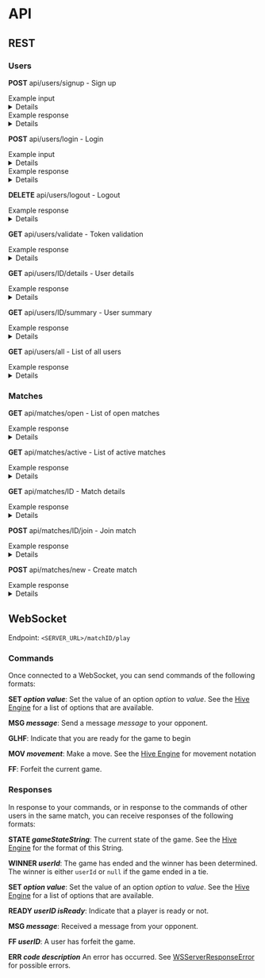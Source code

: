 # API

## REST

### Users

**POST** api/users/signup - Sign up

<summary>Example input</summary>
<details>
```
{
	"email": "example@mail.com",
	"password": "password",
	"verifyPassword": "password",
	"displayName": "chosenUsername"
}
```
</details>

<summary>Example response</summary>
<details>
```
{
	"id": "SomeUserID",
	"email": "example@mail.com",
	"displayName": "chosenUsername",
	"avatarUrl": null,
	"token": "SomeAccessToken"
}
```
</details>

**POST** api/users/login - Login

<summary>Example input</summary>
<details>
```
{
	"email": "email@mail.com",
	"password": "password"
}
```
</details>

<summary>Example response</summary>
<details>
```
{
	"id": "SomeTokenID",
	"userId": "SomeUserID",
	"token": "SomeAccessToken"
}
```
</details>

**DELETE** api/users/logout - Logout

<summary>Example response</summary>
<details>
`OK`
</details>

**GET** api/users/validate - Token validation

<summary>Example response</summary>
<details>
{
	"userId": "SomeUserID",
	"token": "SomeAccessToken"
}
</details>

**GET** api/users/ID/details - User details

<summary>Example response</summary>
<details>
```
{
	"id": "SomeUserID",
	"displayName": "chosenUsername",
	"elo": 1000.0,
	"avatarUrl": "https://example.com/image.png",
	"activeMatches": [
	],
	"pastMatches": [
	]
}
```
</details>

**GET** api/users/ID/summary - User summary

<summary>Example response</summary>
<details>
```
{
	"id": "SomeUserID",
	"displayName": "chosenUsername",
	"elo": 1000.0,
	"avatarUrl": "https://example.com/image.png",
}
```
</details>

**GET** api/users/all - List of all users

<summary>Example response</summary>
<details>
```
[
	{
		"id": "SomeUserID",
		"displayName": "chosenUsername",
		"elo": 1000.0,
		"avatarUrl": "https://example.com/image.png",
	},
	{
		"id": "SomeUserID2",
		"displayName": "chosenUsername2",
		"elo": 1000.0,
		"avatarUrl": "https://example.com/image.png",
	}
]
```
</details>

### Matches

**GET** api/matches/open - List of open matches

<summary>Example response</summary>
<details>
```
[
]
```
</details>

**GET** api/matches/active - List of active matches

<summary>Example response</summary>
<details>
```
[
]
```
</details>

**GET** api/matches/ID - Match details

<summary>Example response</summary>
<details>
```
{
	"id": "SomeMatchID",
	"hostElo": 1000.0,
	"opponentElo": 1000.0,
	"hostIsWhite": false,
	"options": "LadyBug;Mosquito;NoFirstMoveQueen",
	"createdAt": "2020-03-30T00:00:00.000Z"
	"duration": null,
	"status": "notStarted",
	"isAsyncPlay": false,
	"isComplete": false,
	"host": {
		"id": "SomeUserID",
		"displayName": "chosenUsername",
		"elo": 1000.0,
		"avatarUrl": "https://example.com/image.png",
	},
	"opponent": {
		"id": "SomeUserID2",
		"displayName": "chosenUsername2",
		"elo": 1000.0,
		"avatarUrl": "https://example.com/image.png",
	},
	"winner": null,
	"moves": [
		{
			"id": "SomeMovementID",
			"notation": "wQ",
			"ordinal": 1
		},
		{
			"id": "SomeMovementID2",
			"notation": "bQ -wQ",
			"ordinal": 2
		}
	],
}
```
</details>

**POST** api/matches/ID/join - Join match

<summary>Example response</summary>
<details>
```
{
	"id": "SomeMatchID",
	"hostElo": 1000.0,
	"opponentElo": 1000.0,
	"hostIsWhite": false,
	"options": "LadyBug;Mosquito;NoFirstMoveQueen",
	"createdAt": "2020-03-30T00:00:00.000Z"
	"duration": null,
	"status": "notStarted",
	"isAsyncPlay": false,
	"isComplete": false,
	"host": {
		"id": "SomeUserID",
		"displayName": "chosenUsername",
		"elo": 1000.0,
		"avatarUrl": "https://example.com/image.png",
	},
	"opponent": {
		"id": "SomeUserID2",
		"displayName": "chosenUsername2",
		"elo": 1000.0,
		"avatarUrl": "https://example.com/image.png",
	},
	"winner": null,
	"moves": [],
}
```
</details>

**POST** api/matches/new - Create match

<summary>Example response</summary>
<details>
```
{
	"id": "SomeMatchID",
	"hostElo": 1000.0,
	"opponentElo": null,
	"hostIsWhite": false,
	"options": "LadyBug;Mosquito;NoFirstMoveQueen",
	"createdAt": "2020-03-30T00:00:00.000Z"
	"duration": null,
	"status": "notStarted",
	"isAsyncPlay": false,
	"isComplete": false,
	"host": {
		"id": "SomeUserID",
		"displayName": "chosenUsername",
		"elo": 1000.0,
		"avatarUrl": "https://example.com/image.png",
	},
	"opponent": null,
	"winner": null,
	"moves": [],
}
```
</details>

## WebSocket

Endpoint: `<SERVER_URL>/matchID/play`

### Commands

Once connected to a WebSocket, you can send commands of the following formats:

**SET _option_ _value_**: Set the value of an option _option_ to _value_. See the [Hive Engine](https://github.com/josephroquedev/hive-engine) for a list of options that are available.

**MSG _message_**: Send a message _message_ to your opponent.

**GLHF**: Indicate that you are ready for the game to begin

**MOV _movement_**: Make a move. See the [Hive Engine](https://github.com/josephroquedev/hive-engine) for movement notation

**FF**: Forfeit the current game.

### Responses

In response to your commands, or in response to the commands of other users in the same match, you can receive responses of the following formats:

**STATE _gameStateString_**: The current state of the game. See the [Hive Engine](https://github.com/josephroquedev/hive-engine) for the format of this String.

**WINNER _userId_**: The game has ended and the winner has been determined. The winner is either `userId` or `null` if the game ended in a tie.

**SET _option_ _value_**: Set the value of an option _option_ to _value_. See the [Hive Engine](https://github.com/josephroquedev/hive-engine) for a list of options that are available.

**READY _userID_ _isReady_**: Indicate that a player is ready or not.

**MSG _message_**: Received a message from your opponent.

**FF _userID_**: A user has forfeit the game.

**ERR _code_ _description_** An error has occurred. See  [WSServerResponseError](./Sources/App/WebSocket/Message/Response/WSServerResponseError.swift) for possible errors.
